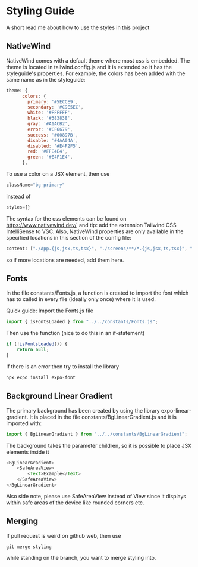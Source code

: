 # Styling Guide
A short read me about how to use the styles in this project

## NativeWind 
NativeWind comes with a default theme where most css is embedded. The theme is located in tailwind.config.js and it is extended so it has the styleguide's properties. For example, the colors has been added with the same name as in the styleguide:
```javascript
theme: {
      colors: {
        primary: '#5ECCE9',
        secondary: '#C9E5EC',
        white: '#FFFFFF',
        black: '#383838',
        gray: '#A1ACB2',
        error: '#CF6679',
        success: '#00897B',
        disable: '#4AA04A',
        disabled: '#E4F2F5',
        red: '#FFE4E4',
        green: '#E4F1E4',
      },
```
To use a color on a JSX element, then use 
```javascript
className="bg-primary" 
```
instead of 
```javascript
styles={}
```
The syntax for the css elements can be found on https://www.nativewind.dev/, and tip: add the extension Tailwind CSS IntelliSense to VSC.
Also, NativeWind properties are only available in the specified locations in this section of the config file:
```javascript
content: ["./App.{js,jsx,ts,tsx}", "./screens/**/*.{js,jsx,ts,tsx}", "./components/**/*.{js,jsx,ts,tsx}"],
```
so if more locations are needed, add them here.

## Fonts
In the file constants/Fonts.js, a function is created to import the font which has to called in every file (ideally only once) where it is used. 

Quick guide:
Import the Fonts.js file
```javascript
import { isFontsLoaded } from "../../constants/Fonts.js";
```
Then use the function (nice to do this in an if-statement)
```javascript
if (!isFontsLoaded()) {
    return null;
}
```
If there is an error then try to install the library
```javascript
npx expo install expo-font
```

## Background Linear Gradient
The primary background has been created by using the library expo-linear-gradient. It is placed in the file constants/BgLinearGradient.js and it is imported with:
```javascript
import { BgLinearGradient } from "../../constants/BgLinearGradient";
```
The background takes the parameter children, so it is possible to place JSX elements inside it
```javascript
<BgLinearGradient>
    <SafeAreaView>
        <Text>Example</Text>
    </SafeAreaView>
</BgLinearGradient>
```
Also side note, please use SafeAreaView instead of View since it displays within safe areas of the device like rounded corners etc.

## Merging
If pull request is weird on github web, then use 
```git
git merge styling
```
while standing on the branch, you want to merge styling into.
